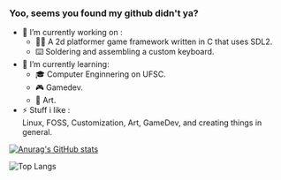 ### Yoo, seems you found my github didn't ya?

- 🔭 I’m currently working on : <br>
  - 🏃‍➡️ A 2d platformer game framework written in C that uses SDL2.<br>
  - ⌨️ Soldering and assembling a custom keyboard.<br>
- 🌱 I’m currently learning:
  - 🎓 Computer Enginnering on UFSC.<br> 
  - 🎮 Gamedev.<br>
  - 🎨 Art.<br>
- ⚡ Stuff i like : <br>
  Linux, FOSS, Customization, Art, GameDev, and creating things in general.

[![Anurag's GitHub stats](https://github-readme-stats.vercel.app/api?username=MayonnaiseTraveler&show_icons=true&count_private=true&theme=nord)](https://github.com/anuraghazra/github-readme-stats)

![Top Langs](https://github-readme-stats.vercel.app/api/top-langs/?username=MayonnaiseTraveler&count_private=true&theme=nord&exclude_repo=dotfiles,study,angulartest,github-slideshow&langs_count=10)

